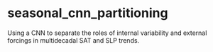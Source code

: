 # seasonal_cnn_partitioning
Using a CNN to separate the roles of internal variability and external forcings in multidecadal SAT and SLP trends.
